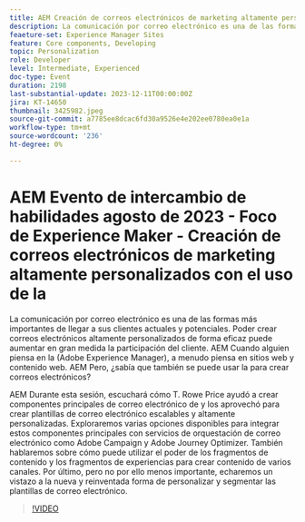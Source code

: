 ```yaml
---
title: AEM Creación de correos electrónicos de marketing altamente personalizados con el uso de la
description: La comunicación por correo electrónico es una de las formas más importantes de llegar a sus clientes actuales y potenciales. Poder crear correos electrónicos altamente personalizados de forma eficaz puede aumentar en gran medida la participación del cliente. AEM Cuando alguien piensa en la (Adobe Experience Manager), a menudo piensa en sitios web y contenido web. AEM Pero, ¿sabía que también se puede utilizar para crear correos electrónicos? ¿Qué es lo que se puede utilizar para crear correos electrónicos?
feaeture-set: Experience Manager Sites
feature: Core components, Developing
topic: Personalization
role: Developer
level: Intermediate, Experienced
doc-type: Event
duration: 2198
last-substantial-update: 2023-12-11T00:00:00Z
jira: KT-14650
thumbnail: 3425982.jpeg
source-git-commit: a7785ee8dcac6fd30a9526e4e202ee0780ea0e1a
workflow-type: tm+mt
source-wordcount: '236'
ht-degree: 0%

---
```



# AEM Evento de intercambio de habilidades agosto de 2023 - Foco de Experience Maker - Creación de correos electrónicos de marketing altamente personalizados con el uso de la

La comunicación por correo electrónico es una de las formas más importantes de llegar a sus clientes actuales y potenciales. Poder crear correos electrónicos altamente personalizados de forma eficaz puede aumentar en gran medida la participación del cliente. AEM Cuando alguien piensa en la (Adobe Experience Manager), a menudo piensa en sitios web y contenido web. AEM Pero, ¿sabía que también se puede usar la para crear correos electrónicos?

AEM Durante esta sesión, escuchará cómo T. Rowe Price ayudó a crear componentes principales de correo electrónico de y los aprovechó para crear plantillas de correo electrónico escalables y altamente personalizadas. Exploraremos varias opciones disponibles para integrar estos componentes principales con servicios de orquestación de correo electrónico como Adobe Campaign y Adobe Journey Optimizer. También hablaremos sobre cómo puede utilizar el poder de los fragmentos de contenido y los fragmentos de experiencias para crear contenido de varios canales. Por último, pero no por ello menos importante, echaremos un vistazo a la nueva y reinventada forma de personalizar y segmentar las plantillas de correo electrónico.

>[!VIDEO](https://video.tv.adobe.com/v/3425982/?learn=on)
